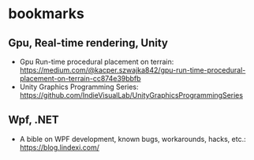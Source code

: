 # bookmarks

## Gpu, Real-time rendering, Unity
- Gpu Run-time procedural placement on terrain: https://medium.com/@kacper.szwajka842/gpu-run-time-procedural-placement-on-terrain-cc874e39bbfb
- Unity Graphics Programming Series: https://github.com/IndieVisualLab/UnityGraphicsProgrammingSeries

  
## Wpf, .NET
- A bible on WPF development, known bugs, workarounds, hacks, etc.: https://blog.lindexi.com/
